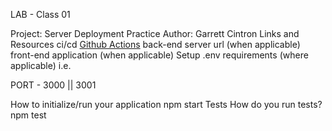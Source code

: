LAB - Class 01

Project: Server Deployment Practice
Author: Garrett Cintron
Links and Resources
ci/cd [Github Actions](https://github.com/tiggerman120/server-deployment-practice/actions)
back-end server url (when applicable)
front-end application (when applicable)
Setup
.env requirements (where applicable)
i.e.

PORT - 3000 || 3001

How to initialize/run your application
 npm start
Tests
How do you run tests?
npm test
